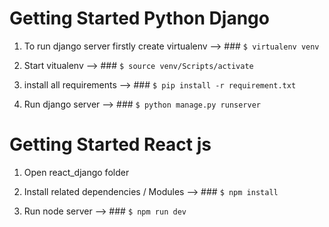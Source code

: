 # Getting Started Python Django

1. To run django server firstly create virtualenv
   --> ### `$ virtualenv venv`

2. Start vitualenv
   --> ### `$ source venv/Scripts/activate`

3. install all requirements
   --> ### `$ pip install -r requirement.txt`

4. Run django server
   --> ### `$ python manage.py runserver`

# Getting Started React js

1. Open react_django folder

2. Install related dependencies / Modules
   --> ### `$ npm install`

3. Run node server
   --> ### `$ npm run dev`
